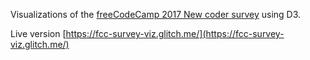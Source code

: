 Visualizations of the [freeCodeCamp 2017 New coder survey](https://github.com/freeCodeCamp/2017-new-coder-survey) using D3.

Live version [https://fcc-survey-viz.glitch.me/](https://fcc-survey-viz.glitch.me/)